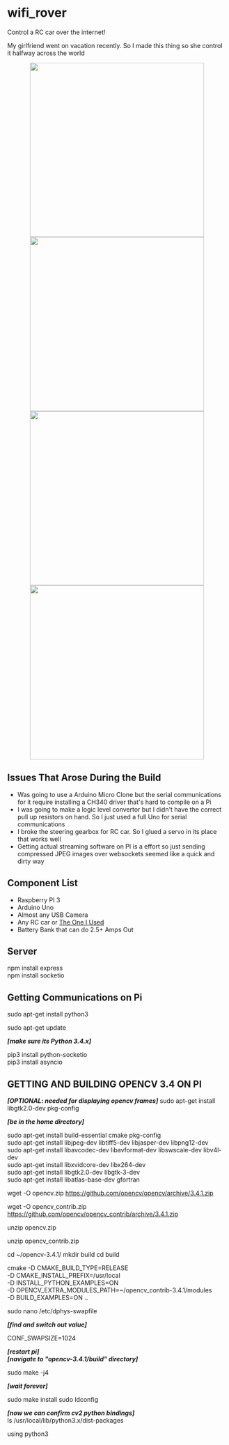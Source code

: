 # wifi_rover

Control a RC car over the internet!

My girlfriend went on vacation recently. So I made this thing so she control it halfway across the world



<p align="center" style="vertical-align: top; position: relative" >
  <img style="vertical-align:top" src="https://raw.githubusercontent.com/aziddy/wifi_rover/master/media/IMG_20190111_194400.jpg" width="400"/>
    <img style="vertical-align:top" src="https://raw.githubusercontent.com/aziddy/wifi_rover/master/media/IMG_20181231_172916.jpg" width="400"/>
  <img style="vertical-align:top" src="https://raw.githubusercontent.com/aziddy/wifi_rover/master/media/circuit.PNG" width="400"/>
    <img style="vertical-align:top" src="https://raw.githubusercontent.com/aziddy/wifi_rover/master/media/IMG_20190103_230744.jpg" width="400"/>
</p>

## Issues That Arose During the Build 
* Was going to use a Arduino Micro Clone but the serial communications for it require installing a CH340 driver that's hard to compile on a Pi
*  I was going to make a logic level convertor but I didn't have the correct pull up resistors on hand. So I just used a full Uno for serial communications 
* I broke the steering gearbox for RC car. So I glued a servo in its place that works well
* Getting actual streaming software on PI is a effort so just sending compressed JPEG images over websockets seemed like a quick and dirty way

## Component List
* Raspberry PI 3 
* Arduino Uno
* Almost any USB Camera
* Any RC car or [The One I Used](https://www.amazon.ca/dp/B015DZP1R8/ref=sspa_dk_detail_0?psc=1&pd_rd_i=B015DZP1R8&pd_rd_w=dQz0q&pf_rd_p=dd8bce25-0727-4a5d-b121-eef3dd7bc606&pd_rd_wg=J5q89&pf_rd_r=9149TJCHYBZFBPTSZRW8&pd_rd_r=1bb8f8d5-176a-11e9-b659-e924ff0deddf)
* Battery Bank that can do 2.5+ Amps Out

## Server

npm install express <br/>
npm install socketio

## Getting Communications on Pi

sudo apt-get install python3

sudo apt-get update

***[make sure its Python 3.4.x]***

pip3 install python-socketio <br/>
pip3 install asyncio


## GETTING AND BUILDING OPENCV 3.4 ON PI


***[OPTIONAL: needed for displaying opencv frames]***
sudo apt-get install libgtk2.0-dev pkg-config


***[be in the home directory]***

sudo apt-get install build-essential cmake pkg-config <br/>
sudo apt-get install libjpeg-dev libtiff5-dev libjasper-dev libpng12-dev <br/>
sudo apt-get install libavcodec-dev libavformat-dev libswscale-dev libv4l-dev <br/>
sudo apt-get install libxvidcore-dev libx264-dev <br/>
sudo apt-get install libgtk2.0-dev libgtk-3-dev <br/>
sudo apt-get install libatlas-base-dev gfortran <br/>

wget -O opencv.zip https://github.com/opencv/opencv/archive/3.4.1.zip

wget -O opencv_contrib.zip https://github.com/opencv/opencv_contrib/archive/3.4.1.zip

unzip opencv.zip

unzip opencv_contrib.zip

cd ~/opencv-3.4.1/
mkdir build
cd build

cmake -D CMAKE_BUILD_TYPE=RELEASE \
-D CMAKE_INSTALL_PREFIX=/usr/local \
-D INSTALL_PYTHON_EXAMPLES=ON \
-D OPENCV_EXTRA_MODULES_PATH=~/opencv_contrib-3.4.1/modules \
-D BUILD_EXAMPLES=ON ..

sudo nano /etc/dphys-swapfile

***[find and switch out value]***

CONF_SWAPSIZE=1024

***[restart pi]*** <br/>
***[navigate to "opencv-3.4.1/build" directory]***

sudo make -j4

***[wait forever]***

sudo make install
sudo ldconfig


***[now we can confirm cv2 python bindings]*** <br/>
ls /usr/local/lib/python3.x/dist-packages



using python3
<!--stackedit_data:
eyJoaXN0b3J5IjpbMTY1NTQzNDU3Ml19
-->
